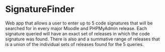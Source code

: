 SignatureFinder
===============

Web app that allows a user to enter up to 5 code signatures that will be searched for in every major Moodle and PHPMyAdmin release. Each signature queried will have an exact set of releases in which the code signature was found. There is also and a summative range of releases that is a union of the individual sets of releases found for the 5 queries.
